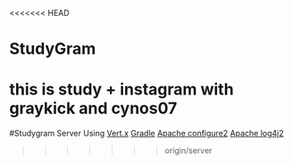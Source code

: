 <<<<<<< HEAD
# StudyGram
this is study + instagram
with graykick and cynos07
=======
#Studygram Server
Using <a href="http://vertx.io">Vert.x</a>
<a href="http://gradle.org">Gradle</a>
<a href="https://commons.apache.org/proper/commons-configuration/userguide/upgradeto2_0.html">Apache configure2</a>
<a href="http://vertx.io">Apache log4j2</a>
>>>>>>> origin/server
